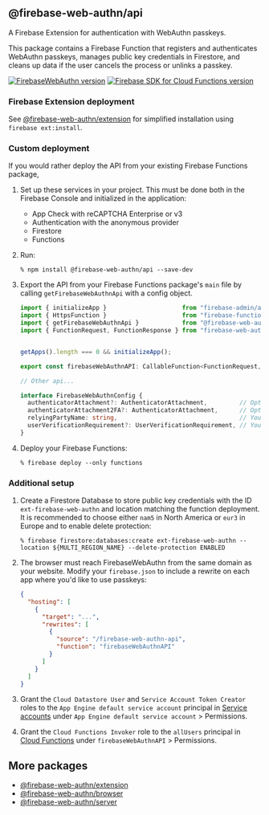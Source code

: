 ## @firebase-web-authn/api
A Firebase Extension for authentication with WebAuthn passkeys.

This package contains a Firebase Function that registers and authenticates WebAuthn passkeys, manages public key credentials in Firestore, and cleans up data if the user cancels the process or unlinks a passkey.

[![FirebaseWebAuthn version](https://img.shields.io/npm/v/@firebase-web-authn/api?logo=npm)](https://www.npmjs.com/package/@firebase-web-authn/api)
[![Firebase SDK for Cloud Functions version](https://img.shields.io/npm/dependency-version/@firebase-web-authn/api/firebase-functions?label=Firebase%20SDK%20for%20Cloud%20Functions&logo=firebase)](https://www.npmjs.com/package/firebase-functions)
### Firebase Extension deployment
See [@firebase-web-authn/extension](https://github.com/gavinsawyer/firebase-web-authn#firebase-web-authnextension) for simplified installation using `firebase ext:install`.
### Custom deployment
If you would rather deploy the API from your existing Firebase Functions package,
1. Set up these services in your project. This must be done both in the Firebase Console and initialized in the application:
   - App Check with reCAPTCHA Enterprise or v3
   - Authentication with the anonymous provider
   - Firestore
   - Functions
2. Run:

   ```
   % npm install @firebase-web-authn/api --save-dev
   ```

3. Export the API from your Firebase Functions package's `main` file by calling `getFirebaseWebAuthnApi` with a config object.
   ```ts
   import { initializeApp }                     from "firebase-admin/app";
   import { HttpsFunction }                     from "firebase-functions";
   import { getFirebaseWebAuthnApi }            from "@firebase-web-authn/api";
   import { FunctionRequest, FunctionResponse } from "firebase-web-authn/types";


   getApps().length === 0 && initializeApp();

   export const firebaseWebAuthnAPI: CallableFunction<FunctionRequest, FunctionResponse> = getFirebaseWebAuthnApi({...});

   // Other api...
   ```
   ```ts
   interface FirebaseWebAuthnConfig {
     authenticatorAttachment?: AuthenticatorAttachment,         // Optional authenticator attachment. "cross-platform" allows security keys. "platform" allows passkey managers. Default behavior allows either attachment.
     authenticatorAttachment2FA?: AuthenticatorAttachment,      // Optional authenticator attachment for second (2FA) factor passkeys. Default behavior follows the main authenticator attachment configuration.
     relyingPartyName: string,                                  // Your app's display name in the passkey popup on some browsers.
     userVerificationRequirement?: UserVerificationRequirement, // Your app's user verification requirement. "preferred" is default.
   }
   ```
4. Deploy your Firebase Functions:

   ```
   % firebase deploy --only functions
   ```
### Additional setup
1. Create a Firestore Database to store public key credentials with the ID `ext-firebase-web-authn` and location matching the function deployment. It is recommended to choose either `nam5` in North America or `eur3` in Europe and to enable delete protection:

    ```
    % firebase firestore:databases:create ext-firebase-web-authn --location ${MULTI_REGION_NAME} --delete-protection ENABLED
    ```

2. The browser must reach FirebaseWebAuthn from the same domain as your website. Modify your `firebase.json` to include a rewrite on each app where you'd like to use passkeys:

    ```json
    {
      "hosting": [
        {
          "target": "...",
          "rewrites": [
            {
              "source": "/firebase-web-authn-api",
              "function": "firebaseWebAuthnAPI"
            }
          ]
        }
      ]
    }
    ```
3. Grant the `Cloud Datastore User` and `Service Account Token Creator` roles to the `App Engine default service account` principal in [Service accounts](https://console.cloud.google.com/iam-admin/serviceaccounts) under `App Engine default service account` > Permissions.
4. Grant the `Cloud Functions Invoker` role to the `allUsers` principal in [Cloud Functions](https://console.cloud.google.com/functions/list) under `firebaseWebAuthnAPI` > Permissions.
## More packages
- [@firebase-web-authn/extension](https://github.com/gavinsawyer/firebase-web-authn/tree/main/libs/extension)
- [@firebase-web-authn/browser](https://github.com/gavinsawyer/firebase-web-authn/tree/main/libs/browser)
- [@firebase-web-authn/server](https://github.com/gavinsawyer/firebase-web-authn/tree/main/libs/server)
